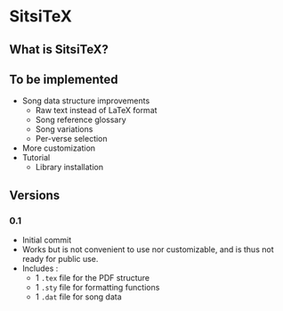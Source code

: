 # SitsiTeX
## What is SitsiTeX?
## To be implemented
- Song data structure improvements
  - Raw text instead of LaTeX format
  - Song reference glossary
  - Song variations
  - Per-verse selection
- More customization
- Tutorial
  - Library installation
## Versions
### 0.1
- Initial commit
- Works but is not convenient to use nor customizable, and is thus not ready for public use. 
- Includes :
  - 1 `.tex` file for the PDF structure
  - 1 `.sty` file for formatting functions
  - 1 `.dat` file for song data
